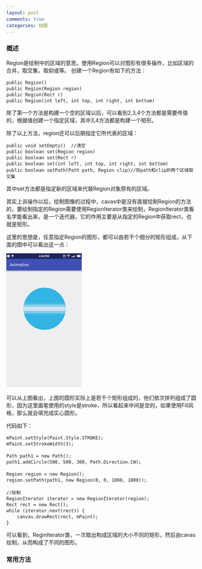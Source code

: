 ```yaml
---
layout: post
comments: true
categories: 绘图
---
```

### 概述

  Region是绘制中的区域的意思。使用Region可以对图形有很多操作，比如区域的合并，取交集，取抑或等。
  创建一个Region有如下的方法：

	public Region()  
	public Region(Region region) 
	public Region(Rect r)  
	public Region(int left, int top, int right, int bottom) 

  除了第一个方法是构建一个空的区域以后，可以看到2,3,4个方法都是需要传值的，根据值创建一个指定区域，其中3,4方法都是构建一个矩形。

  除了以上方法，region还可以后期指定它所代表的区域：
  
	public void setEmpty()  //清空
	public boolean set(Region region)   
	public boolean set(Rect r)   
	public boolean set(int left, int top, int right, int bottom)   
	public boolean setPath(Path path, Region clip)//将path和clip的两个区域取交集

  其中set方法都是指定新的区域来代替Region对象原有的区域。

  其实上诉操作以后，绘制图像的过程中，cavas中是没有直接绘制Region的方法的，要绘制指定的Region需要使用RegionIterator类来绘制，RegionIterator类看名字能看出来，是一个迭代器，它的作用主要是从指定的Region中获取rect，也就是矩形。

  这里的思想是，任意指定Region的图形，都可以由若干个细分的矩形组成，从下面的图中可以看出这一点：

  ![region](/icons/draw/region.png)

  可以从上图看出，上图的圆形实际上是若干个矩形组成的，他们依次排列组成了圆形，因为这里画笔使用的style是stroke，所以看起来中间是空的，如果使用Fill风格，那么就会填充成实心圆形。

  代码如下：

	mPaint.setStyle(Paint.Style.STROKE);
	mPaint.setStrokeWidth(3);
	
	Path path1 = new Path();
	path1.addCircle(500, 500, 300, Path.Direction.CW);
	
	Region region = new Region();
	region.setPath(path1, new Region(0, 0, 1000, 1000));
	
	//绘制
	RegionIterator iterator = new RegionIterator(region);
	Rect rect = new Rect();
	while (iterator.next(rect)) {
	    canvas.drawRect(rect, mPaint);
	}

  可以看到，ReginIterator类，一次取出构成区域的大小不同的矩形，然后由cavas绘制，从而构成了不同的图形。

### 常用方法

  

    



  

  

  

  

  
  

  


